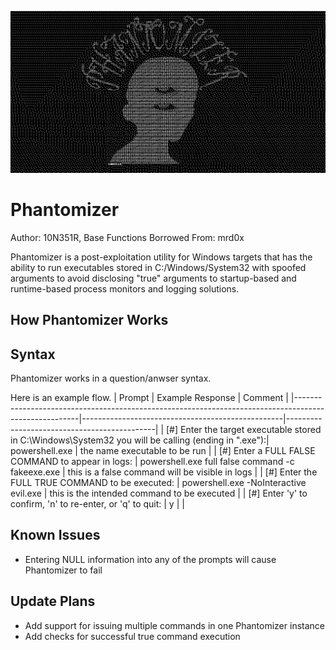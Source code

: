 ![alt text](https://github.com/10N351R/Phantomizer/blob/main/Phantomizer_logo.png)

# Phantomizer
Author: 10N351R, Base Functions Borrowed From: mrd0x

Phantomizer is a post-exploitation utility for Windows targets that has the ability to run executables stored in C:/Windows/System32 with spoofed arguments to avoid disclosing "true" arguments to startup-based and runtime-based process monitors and logging solutions.

## How Phantomizer Works

## Syntax
Phantomizer works in a question/anwser syntax.

Here is an example flow.
| Prompt                                                                                               | Example Response                                 | Comment                                     |
|------------------------------------------------------------------------------------------------------|--------------------------------------------------|---------------------------------------------|
| [#] Enter the target executable stored in C:\Windows\System32 you will be calling (ending in ".exe"):| powershell.exe                                   | the name executable to be run               |
| [#] Enter a FULL FALSE COMMAND to appear in logs:                                                    | powershell.exe full false command -c fakeexe.exe | this is a false command will be visible in logs       |
| [#] Enter the FULL TRUE COMMAND to be executed:                                                      | powershell.exe -NoInteractive evil.exe           | this is the intended command to be executed |
| [#] Enter 'y' to confirm, 'n' to re-enter, or 'q' to quit:                                           | y                                                |                                             |

## Known Issues
- Entering NULL information into any of the prompts will cause Phantomizer to fail

## Update Plans
- Add support for issuing multiple commands in one Phantomizer instance
- Add checks for successful true command execution
